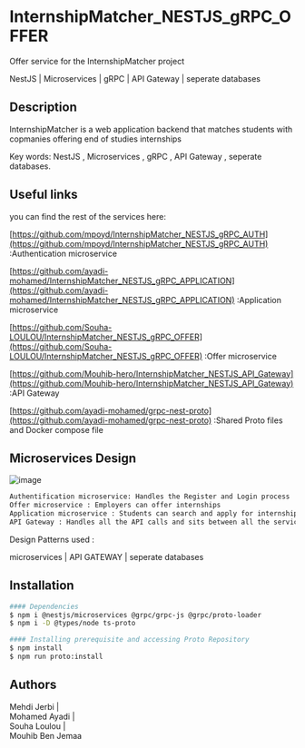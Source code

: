 # InternshipMatcher_NESTJS_gRPC_OFFER
Offer service for the InternshipMatcher project

NestJS | Microservices | gRPC | API Gateway | seperate databases

## Description
InternshipMatcher is a web application backend that matches students with copmanies offering end of studies internships

Key words: NestJS , Microservices , gRPC , API Gateway , seperate databases.

## Useful links

you can find the rest of the services here:

[https://github.com/mpoyd/InternshipMatcher_NESTJS_gRPC_AUTH](https://github.com/mpoyd/InternshipMatcher_NESTJS_gRPC_AUTH) :Authentication microservice

[https://github.com/ayadi-mohamed/InternshipMatcher_NESTJS_gRPC_APPLICATION](https://github.com/ayadi-mohamed/InternshipMatcher_NESTJS_gRPC_APPLICATION) :Application microservice

[https://github.com/Souha-LOULOU/InternshipMatcher_NESTJS_gRPC_OFFER](https://github.com/Souha-LOULOU/InternshipMatcher_NESTJS_gRPC_OFFER) :Offer microservice

[https://github.com/Mouhib-hero/InternshipMatcher_NESTJS_API_Gateway](https://github.com/Mouhib-hero/InternshipMatcher_NESTJS_API_Gateway) :API Gateway

[https://github.com/ayadi-mohamed/grpc-nest-proto](https://github.com/ayadi-mohamed/grpc-nest-proto) :Shared Proto files and Docker compose file

## Microservices Design
![image](https://i.ibb.co/WHTySCg/design.png)

```bash
Authentification microservice: Handles the Register and Login process
Offer microservice : Employers can offer internships
Application microservice : Students can search and apply for internships
API Gateway : Handles all the API calls and sits between all the services and the client to ensure and provide a secured and organized API-based integrations.
```

Design Patterns used :

microservices  | 
API GATEWAY  | 
seperate databases 

## Installation
```bash
#### Dependencies
$ npm i @nestjs/microservices @grpc/grpc-js @grpc/proto-loader
$ npm i -D @types/node ts-proto

#### Installing prerequisite and accessing Proto Repository
$ npm install
$ npm run proto:install
```

## Authors

Mehdi Jerbi  |  
Mohamed Ayadi  |  
Souha Loulou  |  
Mouhib Ben Jemaa
